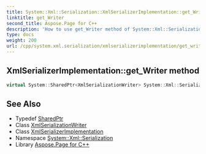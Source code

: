```yaml
---
title: System::Xml::Serialization::XmlSerializerImplementation::get_Writer method
linktitle: get_Writer
second_title: Aspose.Page for C++
description: 'How to use get_Writer method of System::Xml::Serialization::XmlSerializerImplementation class in C++.'
type: docs
weight: 200
url: /cpp/system.xml.serialization/xmlserializerimplementation/get_writer/
---
```

## XmlSerializerImplementation::get_Writer method




```cpp
virtual System::SharedPtr<XmlSerializationWriter> System::Xml::Serialization::XmlSerializerImplementation::get_Writer()
```

## See Also

* Typedef [SharedPtr](../../../system/sharedptr/)
* Class [XmlSerializationWriter](../../xmlserializationwriter/)
* Class [XmlSerializerImplementation](../)
* Namespace [System::Xml::Serialization](../../)
* Library [Aspose.Page for C++](../../../)
